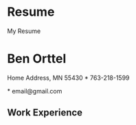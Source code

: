 # Resume
My Resume

<!DOCTYPE html>
<html>
  <body>
    <h1>Ben Orttel</h1>
    <p> Home Address, MN 55430 * 763-218-1599</p> * email@gmail.com
    <h2>Work Experience</h2>
  </body>
  </html>
